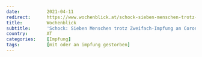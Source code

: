 ```yaml
---
date:          2021-04-11
redirect:      https://www.wochenblick.at/schock-sieben-menschen-trotz-zweifach-impfung-an-corona-gestorben/
title:         Wochenblick
subtitle:      'Schock: Sieben Menschen trotz Zweifach-Impfung an Corona gestorben'
country:       AT
categories:    [Impfung]
tags:          [mit oder an impfung gestorben]
---
```


